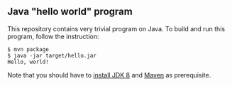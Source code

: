 Java "hello world" program
-----------------------------

This repository contains very trivial program on Java. To build and run this program, follow the instruction:

```console
$ mvn package
$ java -jar target/hello.jar
Hello, world!
```

Note that you should have to [install JDK 8](http://www.oracle.com/technetwork/java/javase/downloads/jdk8-downloads-2133151.html) and [Maven](https://maven.apache.org/install.html) as prerequisite.

